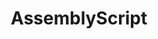 ---
title: AssemblyScript
excerpt: A TypeScript-like language for WebAssembly. · Designed for WebAssembly. AssemblyScript targets WebAssembly's feature set specifically, giving developers low- ...
type: documentation
link: https://www.assemblyscript.org/
tags: typescript, contract, documentation
createdAt: 2021-08-16
---